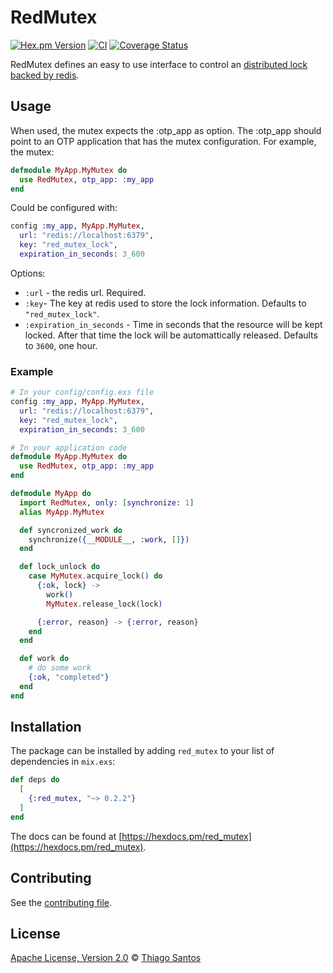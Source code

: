 # RedMutex

<!-- MDOC !-->

[![Hex.pm Version](http://img.shields.io/hexpm/v/red_mutex.svg?style=flat)](https://hex.pm/packages/red_mutex)
[![CI](https://github.com/thiamsantos/red_mutex/workflows/CI/badge.svg?branch=master)](https://github.com/thiamsantos/red_mutex/actions)
[![Coverage Status](https://coveralls.io/repos/github/thiamsantos/red_mutex/badge.svg?branch=master)](https://coveralls.io/github/thiamsantos/red_mutex?branch=master)

RedMutex defines an easy to use interface to control an [distributed lock backed by redis](https://redis.io/topics/distlock).

## Usage

When used, the mutex expects the :otp_app as option.
The :otp_app should point to an OTP application that has the mutex configuration.
For example, the mutex:

```elixir
defmodule MyApp.MyMutex do
  use RedMutex, otp_app: :my_app
end
```

Could be configured with:

```elixir
config :my_app, MyApp.MyMutex,
  url: "redis://localhost:6379",
  key: "red_mutex_lock",
  expiration_in_seconds: 3_600
```

Options:

  * `:url` - the redis url. Required.
  * `:key`- The key at redis used to store the lock information.
    Defaults to `"red_mutex_lock"`.
  * `:expiration_in_seconds` - Time in seconds that the resource will be kept locked.
    After that time the lock will be automattically released.
    Defaults to `3600`, one hour.

### Example

```elixir
# In your config/config.exs file
config :my_app, MyApp.MyMutex,
  url: "redis://localhost:6379",
  key: "red_mutex_lock",
  expiration_in_seconds: 3_600

# In your application code
defmodule MyApp.MyMutex do
  use RedMutex, otp_app: :my_app
end

defmodule MyApp do
  import RedMutex, only: [synchronize: 1]
  alias MyApp.MyMutex

  def syncronized_work do
    synchronize({__MODULE__, :work, []})
  end

  def lock_unlock do
    case MyMutex.acquire_lock() do
      {:ok, lock} ->
        work()
        MyMutex.release_lock(lock)

      {:error, reason} -> {:error, reason}
    end
  end

  def work do
    # do some work
    {:ok, "completed"}
  end
end
```

<!-- MDOC !-->

## Installation

The package can be installed
by adding `red_mutex` to your list of dependencies in `mix.exs`:

```elixir
def deps do
  [
    {:red_mutex, "~> 0.2.2"}
  ]
end
```

The docs can be found at [https://hexdocs.pm/red_mutex](https://hexdocs.pm/red_mutex).

## Contributing

See the [contributing file](CONTRIBUTING.md).

## License

[Apache License, Version 2.0](LICENSE) © [Thiago Santos](https://github.com/thiamsantos)
